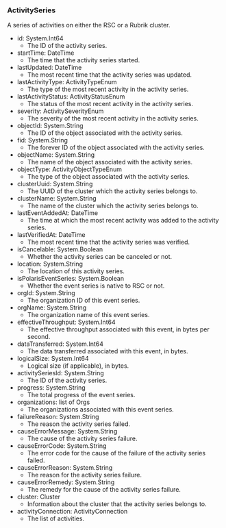 ### ActivitySeries
A series of activities on either the RSC or a Rubrik cluster.

- id: System.Int64
  - The ID of the activity series.
- startTime: DateTime
  - The time that the activity series started.
- lastUpdated: DateTime
  - The most recent time that the activity series was updated.
- lastActivityType: ActivityTypeEnum
  - The type of the most recent activity in the activity series.
- lastActivityStatus: ActivityStatusEnum
  - The status of the most recent activity in the activity series.
- severity: ActivitySeverityEnum
  - The severity of the most recent activity in the activity series.
- objectId: System.String
  - The ID of the object associated with the activity series.
- fid: System.String
  - The forever ID of the object associated with the activity series.
- objectName: System.String
  - The name of the object associated with the activity series.
- objectType: ActivityObjectTypeEnum
  - The type of the object associated with the activity series.
- clusterUuid: System.String
  - The UUID of the cluster which the activity series belongs to.
- clusterName: System.String
  - The name of the cluster which the activity series belongs to.
- lastEventAddedAt: DateTime
  - The time at which the most recent activity was added to the activity series.
- lastVerifiedAt: DateTime
  - The most recent time that the activity series was verified.
- isCancelable: System.Boolean
  - Whether the activity series can be canceled or not.
- location: System.String
  - The location of this activity series.
- isPolarisEventSeries: System.Boolean
  - Whether the event series is native to RSC or not.
- orgId: System.String
  - The organization ID of this event series.
- orgName: System.String
  - The organization name of this event series.
- effectiveThroughput: System.Int64
  - The effective throughput associated with this event, in bytes per second.
- dataTransferred: System.Int64
  - The data transferred associated with this event, in bytes.
- logicalSize: System.Int64
  - Logical size (if applicable), in bytes.
- activitySeriesId: System.String
  - The ID of the activity series.
- progress: System.String
  - The total progress of the event series.
- organizations: list of Orgs
  - The organizations associated with this event series.
- failureReason: System.String
  - The reason the activity series failed.
- causeErrorMessage: System.String
  - The cause of the activity series failure.
- causeErrorCode: System.String
  - The error code for the cause of the failure of the activity series failed.
- causeErrorReason: System.String
  - The reason for the activity series failure.
- causeErrorRemedy: System.String
  - The remedy for the cause of the activity series failure.
- cluster: Cluster
  - Information about the cluster that the activity series belongs to.
- activityConnection: ActivityConnection
  - The list of activities.
